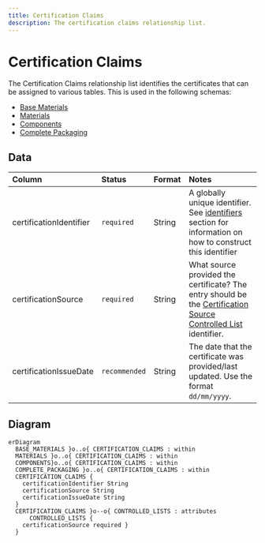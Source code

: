 ```yaml
---
title: Certification Claims
description: The certification claims relationship list.
---
```


# Certification Claims

The Certification Claims relationship list identifies the certificates that can be assigned to various tables. This is used in the following schemas:

* [Base Materials](../3_Data_Specification/3_1_Base_Materials.md)
* [Materials](../3_Data_Specification/3_2_Materials.md)
* [Components](../3_Data_Specification/3_3_Components.md)
* [Complete Packaging](../3_Data_Specification/3_4_Complete_Packaging.md)

## Data
|Column|<div style="width:90px">Status</div>|Format|Notes|
|:-|:-|:-|:-|
|certificationIdentifier|`required`|String|A globally unique identifier. See [identifiers](../4_Identifiers/4_1_Identifiers.md) section for information on how to construct this identifier|
|certificationSource|`required`|String|What source provided the certificate? The entry should be the [Certification Source Controlled List](../5_Controlled_Lists/5_002_Certification_Source.md) identifier.|
|certificationIssueDate|`recommended`|String|The date that the certificate was provided/last updated. Use the format `dd/mm/yyyy`.|

## Diagram

``` mermaid
erDiagram
  BASE_MATERIALS }o..o{ CERTIFICATION_CLAIMS : within
  MATERIALS }o..o{ CERTIFICATION_CLAIMS : within
  COMPONENTS}o..o{ CERTIFICATION_CLAIMS : within
  COMPLETE_PACKAGING }o..o{ CERTIFICATION_CLAIMS : within
  CERTIFICATION_CLAIMS {
    certificationIdentifier String
    certificationSource String
    certificationIssueDate String
  }
  CERTIFICATION_CLAIMS }o--o{ CONTROLLED_LISTS : attributes
      CONTROLLED_LISTS {
    certificationSource required }
  }
```